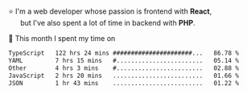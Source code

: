 ⭐ I'm a web developer whose passion is frontend with <b>React</b>,<br/>
&nbsp; &nbsp; &nbsp; but I've also spent a lot of time in backend with <b>PHP</b>.

📅 This month I spent my time on

<!--START_SECTION:waka-->

```txt
TypeScript   122 hrs 24 mins ######################...   86.78 %
YAML         7 hrs 15 mins   #........................   05.14 %
Other        4 hrs 3 mins    #........................   02.88 %
JavaScript   2 hrs 20 mins   .........................   01.66 %
JSON         1 hr 43 mins    .........................   01.22 %
```

<!--END_SECTION:waka-->
